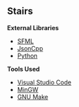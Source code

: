 ## Stairs

**External Libraries**
- [SFML](https://www.sfml-dev.org/)
- [JsonCpp](https://github.com/open-source-parsers/jsoncpp.git)
- [Python](https://www.python.org/)

**Tools Used**
- [Visual Studio Code](https://code.visualstudio.com/)
- [MinGW](https://www.mingw-w64.org/)
- [GNU Make](https://www.gnu.org/software/make/)
